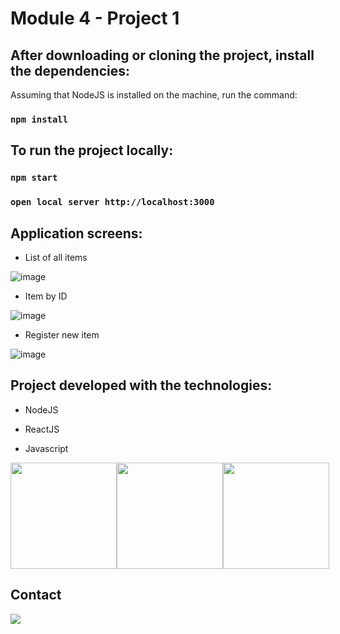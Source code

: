 # Module 4 - Project 1

## After downloading or cloning the project, install the dependencies:

Assuming that NodeJS is installed on the machine, run the command:

### `npm install`

## To run the project locally:

### `npm start`

### `open local server http://localhost:3000`

## Application screens:

* List of all items

![image](https://user-images.githubusercontent.com/97900313/183875042-7db10097-71c1-419d-85a6-e85960b1073b.png)

* Item by ID

![image](https://user-images.githubusercontent.com/97900313/183876258-285e64e8-1c04-450f-bc2d-37ce1e7c921b.png)

* Register new item

![image](https://user-images.githubusercontent.com/97900313/183876560-b93b397a-5485-45b2-8896-4f39e0bdc929.png)

## Project developed with the technologies:

* NodeJS

* ReactJS

* Javascript

<div style="display: flex;" style="gap: 20px;">

<img src="https://raw.githubusercontent.com/tomchen/stack-icons/634d5c036a2a7ca0115c94ab2ce86c7e79e01e13/logos/nodejs.svg" height="170" width="170"/>

<img src="https://raw.githubusercontent.com/tomchen/stack-icons/634d5c036a2a7ca0115c94ab2ce86c7e79e01e13/logos/javascript.svg" height="170" width="170"/>

<img src="https://raw.githubusercontent.com/tomchen/stack-icons/634d5c036a2a7ca0115c94ab2ce86c7e79e01e13/logos/react.svg" height="170" width="170"/>

</div>

## Contact

<a href="https://www.linkedin.com/in/greg%C3%B3rio-neto-a0119b239/" target="_blank"> <img src="https://img.icons8.com/fluency/144/000000/linkedin.png"/></a>